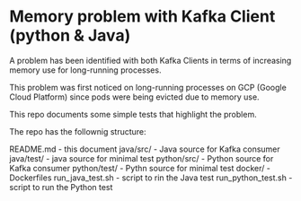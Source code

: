 # Memory problem with Kafka Client (python & Java)

A problem has been identified with both Kafka Clients in terms of increasing memory use for long-running processes.

This problem was first noticed on long-running processes on GCP (Google Cloud Platform) since pods were being evicted due to memory use.

This repo documents some simple tests that highlight the problem.

The repo has the follownig structure:

README.md - this document
java/src/ - Java source for Kafka consumer 
java/test/ - java source for minimal test
python/src/  - Python source for Kafka consumer 
python/test/ - Pythn source for minimal test
docker/ - Dockerfiles
run_java_test.sh - script to rin the Java test
run_python_test.sh - script to run the Python test
